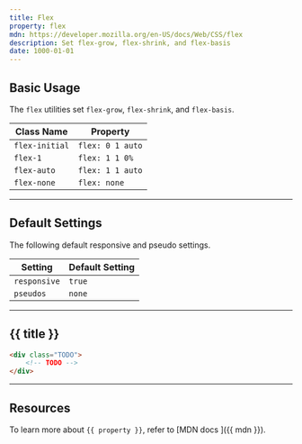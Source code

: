 ```yaml
---
title: Flex
property: flex
mdn: https://developer.mozilla.org/en-US/docs/Web/CSS/flex
description: Set flex-grow, flex-shrink, and flex-basis
date: 1000-01-01
---
```


## Basic Usage

The `flex` utilities set `flex-grow`, `flex-shrink`, and `flex-basis`.

| Class Name     | Property         |
| -------------- | ---------------- |
| `flex-initial` | `flex: 0 1 auto` |
| `flex-1`       | `flex: 1 1 0%`   |
| `flex-auto`    | `flex: 1 1 auto` |
| `flex-none`    | `flex: none`     |

---

## Default Settings

The following default responsive and pseudo settings.

| Setting      | Default Setting |
| ------------ | --------------- |
| `responsive` | `true`          |
| `pseudos`    | `none`          |

---

## {{ title }}

<div class="bg-cool-gray bg-tint-800 p-20 h-256 radius-md flex flex-wrap align-content-center">
  <!-- ... -->
</div>

```html
<div class="TODO">
	<!-- TODO -->
</div>
```

---

## Resources

To learn more about `{{ property }}`, refer to [MDN docs <i class="far fa-external-link ml-6"></i>]({{ mdn }}).
